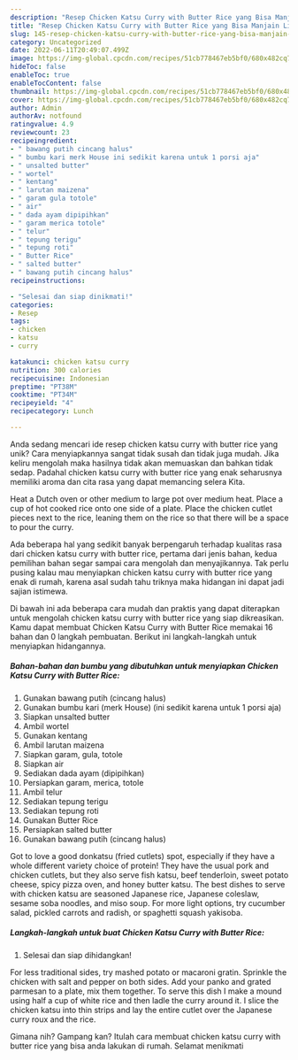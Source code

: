 ```yaml
---
description: "Resep Chicken Katsu Curry with Butter Rice yang Bisa Manjain Lidah"
title: "Resep Chicken Katsu Curry with Butter Rice yang Bisa Manjain Lidah"
slug: 145-resep-chicken-katsu-curry-with-butter-rice-yang-bisa-manjain-lidah
category: Uncategorized
date: 2022-06-11T20:49:07.499Z
image: https://img-global.cpcdn.com/recipes/51cb778467eb5bf0/680x482cq70/chicken-katsu-curry-with-butter-rice-foto-resep-utama.jpg
hideToc: false
enableToc: true
enableTocContent: false
thumbnail: https://img-global.cpcdn.com/recipes/51cb778467eb5bf0/680x482cq70/chicken-katsu-curry-with-butter-rice-foto-resep-utama.jpg
cover: https://img-global.cpcdn.com/recipes/51cb778467eb5bf0/680x482cq70/chicken-katsu-curry-with-butter-rice-foto-resep-utama.jpg
author: Admin
authorAv: notfound
ratingvalue: 4.9
reviewcount: 23
recipeingredient:
- " bawang putih cincang halus"
- " bumbu kari merk House ini sedikit karena untuk 1 porsi aja"
- " unsalted butter"
- " wortel"
- " kentang"
- " larutan maizena"
- " garam gula totole"
- " air"
- " dada ayam dipipihkan"
- " garam merica totole"
- " telur"
- " tepung terigu"
- " tepung roti"
- " Butter Rice"
- " salted butter"
- " bawang putih cincang halus"
recipeinstructions:

- "Selesai dan siap dinikmati!"
categories:
- Resep
tags:
- chicken
- katsu
- curry

katakunci: chicken katsu curry 
nutrition: 300 calories
recipecuisine: Indonesian
preptime: "PT38M"
cooktime: "PT34M"
recipeyield: "4"
recipecategory: Lunch

---
```





Anda sedang mencari ide resep chicken katsu curry with butter rice yang unik? Cara menyiapkannya sangat tidak susah dan tidak juga mudah. Jika keliru mengolah maka hasilnya tidak akan memuaskan dan bahkan tidak sedap. Padahal chicken katsu curry with butter rice yang enak seharusnya memiliki aroma dan cita rasa yang dapat memancing selera Kita.





Heat a Dutch oven or other medium to large pot over medium heat. Place a cup of hot cooked rice onto one side of a plate. Place the chicken cutlet pieces next to the rice, leaning them on the rice so that there will be a space to pour the curry.

Ada beberapa hal yang sedikit banyak berpengaruh terhadap kualitas rasa dari chicken katsu curry with butter rice, pertama dari jenis bahan, kedua pemilihan bahan segar sampai cara mengolah dan menyajikannya. Tak perlu pusing kalau mau menyiapkan chicken katsu curry with butter rice yang enak di rumah, karena asal sudah tahu triknya maka hidangan ini dapat jadi sajian istimewa.






Di bawah ini ada beberapa cara mudah dan praktis yang dapat diterapkan untuk mengolah chicken katsu curry with butter rice yang siap dikreasikan. Kamu dapat membuat Chicken Katsu Curry with Butter Rice memakai 16 bahan dan 0 langkah pembuatan. Berikut ini langkah-langkah untuk menyiapkan hidangannya.

<!--inarticleads1-->

##### Bahan-bahan dan bumbu yang dibutuhkan untuk menyiapkan Chicken Katsu Curry with Butter Rice:

1. Gunakan  bawang putih (cincang halus)
1. Gunakan  bumbu kari (merk House) (ini sedikit karena untuk 1 porsi aja)
1. Siapkan  unsalted butter
1. Ambil  wortel
1. Gunakan  kentang
1. Ambil  larutan maizena
1. Siapkan  garam, gula, totole
1. Siapkan  air
1. Sediakan  dada ayam (dipipihkan)
1. Persiapkan  garam, merica, totole
1. Ambil  telur
1. Sediakan  tepung terigu
1. Sediakan  tepung roti
1. Gunakan  Butter Rice
1. Persiapkan  salted butter
1. Gunakan  bawang putih (cincang halus)


Got to love a good donkatsu (fried cutlets) spot, especially if they have a whole different variety choice of protein! They have the usual pork and chicken cutlets, but they also serve fish katsu, beef tenderloin, sweet potato cheese, spicy pizza oven, and honey butter katsu. The best dishes to serve with chicken katsu are seasoned Japanese rice, Japanese coleslaw, sesame soba noodles, and miso soup. For more light options, try cucumber salad, pickled carrots and radish, or spaghetti squash yakisoba. 

<!--inarticleads2-->

##### Langkah-langkah untuk buat Chicken Katsu Curry with Butter Rice:


1. Selesai dan siap dihidangkan!

For less traditional sides, try mashed potato or macaroni gratin. Sprinkle the chicken with salt and pepper on both sides. Add your panko and grated parmesan to a plate, mix them together. To serve this dish I make a mound using half a cup of white rice and then ladle the curry around it. I slice the chicken katsu into thin strips and lay the entire cutlet over the Japanese curry roux and the rice. 

Gimana nih? Gampang kan? Itulah cara membuat chicken katsu curry with butter rice yang bisa anda lakukan di rumah. Selamat menikmati
